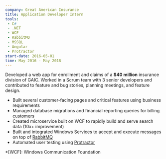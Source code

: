 ```yaml
---
company: Great American Insurance
title: Application Developer Intern
tools:
 - C#
 - .NET
 - WCF
 - RabbitMQ
 - MSSQL
 - Angular
 - Protractor
start-date: 2016-05-01
time: May 2016 - May 2018
---
```

Developed a web app for enrollment and claims of a **$40 million** insurance division of GAIC. Worked in a Scrum team with 3 senior developers and contributed to feature and bug stories, planning meetings, and feature design.
- Built several customer-facing pages and critical features using business requirements
- Managed database migrations and financial reporting queries for billing customers
- Created microservice built on WCF to rapidly build and serve search data (10x+ improvement)
- Built and integrated Windows Services to accept and execute messages on top of [RabbitMQ](https://www.rabbitmq.com/)
- Automated user testing using [Protractor](http://www.protractortest.org/)

*[WCF]: Windows Communication Foundation
